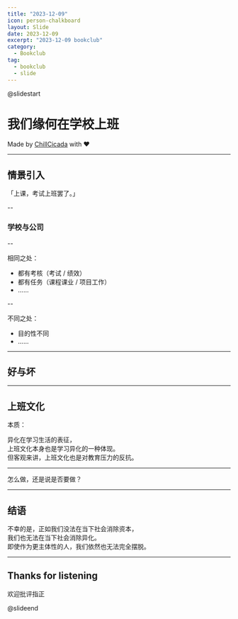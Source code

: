 ```yaml
---
title: "2023-12-09"
icon: person-chalkboard
layout: Slide
date: 2023-12-09
excerpt: "2023-12-09 bookclub"
category:
  - Bookclub
tag:
  - bookclub
  - slide
---
```


<!-- # Summary

- 学习异化与劳动异化
  - 相似点：
    - 外在表现相同
    - 都表现为对人的主体性的迫害
  - 不同点：
    - 劳动异化理论本身是可以用马克思理论解释的，同时也是马克思主义理论的一部分
    - 学习异化则是一种社会现象，本身夹杂着多种因素
    - 二者只有形式和发生学上的共性，其本质是需要做区分的

- 学习异化：
  - “过度教育”——社会压力
  - 同质化教育与教育过度功利化——教育制度缺陷
  - 学习者自身的学习主动性的丧失（既是学习异化的结果，也是学习异化的推动力）

- 不幸的是，正如我们没法在当下社会消除资本，我们也无法在当下社会消除异化。即使作为更主体性的人，我们依然也无法完全摆脱。 -->

<!-- markdownlint-disable MD024 MD033 MD051 -->

@slidestart

<!-- .slide: data-transition="slide" -->

# 我们缘何在学校上班

Made by [ChillCicada](https://chillcicada.com) with ❤️

<!-- .element: class="fragment fade-in" -->

---

<!-- .slide: data-auto-animate -->

## 情景引入

「上课，考试上班罢了。」

<!-- .element: class="fragment fade-in" -->

--

<!-- .slide: data-auto-animate -->

### 学校与公司

--

<!-- .slide: data-auto-animate -->

相同之处：

- 都有考核（考试 / 绩效）
- 都有任务（课程课业 / 项目工作）
- ......

<!-- .element: class="fragment fade-in" -->

--

<!-- .slide: data-auto-animate -->

不同之处：

- 目的性不同
- ......

<!-- .element: class="fragment fade-in" -->

---

<!-- .slide: data-auto-animate -->

## 好与坏

---

<!-- .slide: data-auto-animate -->

## 上班文化

本质：

异化在学习生活的表征，<br />
上班文化本身也是学习异化的一种体现。<br />
但客观来讲，上班文化也是对教育压力的反抗。

<!-- .element: class="fragment fade-in" -->

---

<!-- .slide: data-auto-animate -->

怎么做，还是说是否要做？

---

<!-- .slide: data-auto-animate -->

## 结语

不幸的是，正如我们没法在当下社会消除资本，<br />
我们也无法在当下社会消除异化。<br />
即使作为更主体性的人，我们依然也无法完全摆脱。

<!-- .element: class="fragment fade-in" -->

---

<!-- .slide: data-auto-animate -->

## Thanks for listening

欢迎批评指正

@slideend
